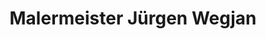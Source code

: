 ---
title: "Malermeister Jürgen Wegjan"
url: /nordwalde/malermeister-juergen-wegjan/
shop: Farben
---